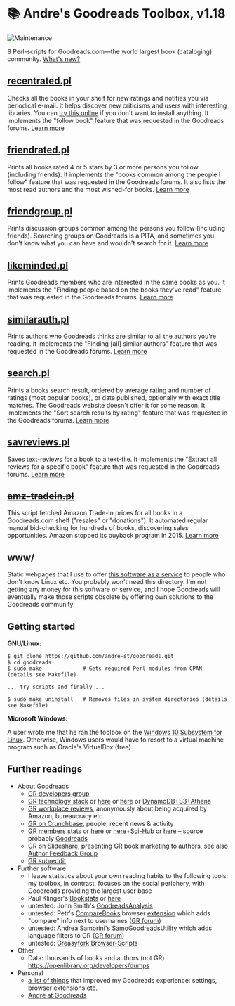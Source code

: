# :books: Andre's Goodreads Toolbox, v1.18

![Maintenance](https://img.shields.io/maintenance/yes/2019.svg)

8 Perl-scripts for Goodreads.com—the world largest book (cataloging) community. [What's new?](CHANGELOG.md)


## [recentrated.pl](recentrated.md)

Checks all the books in your shelf for new ratings and notifies you
via periodical e-mail. It helps discover new criticisms and users with interesting 
libraries. You can [try this online](https://andre-st.github.io/goodreads/) if you 
don't want to install anything.
It implements the "follow book" feature that was requested in the Goodreads forums. 
[Learn more](recentrated.md)


## [friendrated.pl](friendrated.md)

Prints all books rated 4 or 5 stars by 3 or more persons you follow (including friends). 
It implements the "books common among the people I follow" feature that was requested 
in the Goodreads forums. It also lists the most read authors and the most wished-for books.
[Learn more](friendrated.md)


## [friendgroup.pl](friendgroup.md)

Prints discussion groups common among the persons you follow (including friends).
Searching groups on Goodreads is a PITA, and sometimes you don't know what you can have 
and wouldn't search for it. [Learn more](friendgroup.md)


## [likeminded.pl](likeminded.md)

Prints Goodreads members who are interested in the same books as you.
It implements the "Finding people based on the books they've read"
feature that was requested in the Goodreads forums.
[Learn more](likeminded.md)


## [similarauth.pl](similarauth.md)

Prints authors who Goodreads thinks are similar to all the authors you're reading.
It implements the "Finding [all] similar authors" feature that was requested in the 
Goodreads forums.
[Learn more](similarauth.md)


## [search.pl](search.md)

Prints a books search result, ordered by average rating and number of ratings 
(most popular books), or date published, optionally with exact title matches. 
The Goodreads website doesn't offer it for some reason.
It implements the "Sort search results by rating" feature that was requested 
in the Goodreads forums.
[Learn more](search.md)


## [savreviews.pl](savreviews.md)

Saves text-reviews for a book to a text-file. It implements the "Extract all 
reviews for a specific book" feature that was requested in the Goodreads forums.
[Learn more](savreviews.md)


## ~~[amz-tradein.pl](amz-tradein.md)~~

This script fetched Amazon Trade-In prices for all books in a Goodreads.com
shelf ("resales" or "donations"). It automated regular manual bid-checking for 
hundreds of books, discovering sales opportunities. Amazon stopped its buyback 
program in 2015.
[Learn more](amz-tradein.md)


## www/

Static webpages that I use to offer [this software as a service](https://andre-st.github.io/goodreads/) 
to people who don't know Linux etc. 
You probably won't need this directory.
I'm not getting any money for this software or service, 
and I hope Goodreads will eventually make those scripts obsolete
by offering own solutions to the Goodreads community.


## Getting started

**GNU/Linux:**

```console
$ git clone https://github.com/andre-st/goodreads.git
$ cd goodreads
$ sudo make             # Gets required Perl modules from CPAN (details see Makefile)

... try scripts and finally ...

$ sudo make uninstall   # Removes files in system directories (details see Makefile)
```

**Microsoft Windows:**

A user wrote me that he ran the toolbox on the [Windows 10 Subsystem for Linux](https://linuxhint.com/install_ubuntu_windows_10_wsl/).
Otherwise, Windows users would have to resort to a virtual machine program such as Oracle's VirtualBox (free).



## Further readings

- About Goodreads
  - [GR developers group](https://www.goodreads.com/group/show/8095-goodreads-developers)
  - [GR technology stack](https://www.goodreads.com/jobs?id=597248#openPositions) or [here](https://www.glasswaves.co/selected_projects.txt) or [here](https://builtwith.com/goodreads.com) or [DynamoDB+S3+Athena](https://aws.amazon.com/blogs/big-data/how-goodreads-offloads-amazon-dynamodb-tables-to-amazon-s3-and-queries-them-using-amazon-athena/)
  - [GR workplace reviews](https://www.glassdoor.com/Reviews/Goodreads-Reviews-E684833.htm), anonymously about being acquired by Amazon, bureaucracy etc.
  - [GR on Crunchbase](https://www.crunchbase.com/organization/goodreads), people, recent news & activity 
  - [GR members stats](https://www.statista.com/search/?q=goodreads&qKat=search) or [here](https://qz.com/1106341/most-women-reading-self-help-books-are-getting-advice-from-men/) or [here](https://onlinelibrary.wiley.com/doi/abs/10.1002/asi.23733)+[Sci-Hub](https://twitter.com/scihub_love) or [here](https://book.pressbooks.com/chapter/goodreads-otis-chandler) – source probably [Goodreads](https://www.goodreads.com/about/us)
  - [GR on Slideshare](https://www.slideshare.net/GoodreadsPresentations/presentations), presenting GR book marketing to authors, see also [Author Feedback Group](https://www.goodreads.com/group/show/31471) 
  - [GR subreddit](https://www.reddit.com/r/goodreads/)
- Further software 
  - I leave statistics about your own reading habits to the following tools; my toolbox, in contrast, focuses on the social periphery, with Goodreads providing the largest user base
  - Paul Klinger's [Bookstats](https://github.com/PaulKlinger/Bookstats) or [here](https://almoturg.com/bookstats/)
  - untested: John Smith's [GoodreadsAnalysis](https://github.com/JohnSmithDev/GoodreadsAnalysis/blob/master/REPORTS.md)
  - untested: Petr's [CompareBooks](https://github.com/vatioz/GoodreadsUserCompare) browser [extension](https://chrome.google.com/webstore/detail/goodreads-compare-books/jcbnjaifalpejkcgfbpjbcmkfdildgpi) which adds "compare" info next to usernames ([GR forum](https://www.goodreads.com/topic/show/1259264?comment=182399130#comment_182399130))
  - untested: Andrea Samorini's [SamoGoodreadsUtility](https://github.com/asamorini/goodreads.utility) which adds language filters to GR ([GR forum](https://www.goodreads.com/topic/show/19375556?comment=188383878#comment_188383878))
  - untested: [Greasyfork Browser-Scripts](https://greasyfork.org/en/scripts/by-site/goodreads.com)
- Other
  - Data: thousands of books and authors (not GR) https://openlibrary.org/developers/dumps
- Personal
  - [a list of things](GOODTIPS.md) that improved my Goodreads experience: settings, browser extensions etc.
  - [André at Goodreads](https://www.goodreads.com/user/show/18418712-andr)
